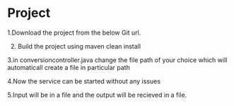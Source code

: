 # Project

1.Download the project from the below Git url. 

2. Build the project using maven clean install

3.in conversioncontroller.java change the file path of your choice which will automaticall create a file in particular path

4.Now the service can be started without any issues

5.Input will be in a file and the output will be recieved in a file.
